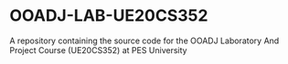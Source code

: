 # OOADJ-LAB-UE20CS352
A repository containing the source code for the OOADJ Laboratory And Project Course (UE20CS352) at PES University
